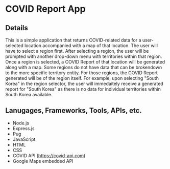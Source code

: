 # COVID Report App

## Details
This is a simple application that returns COVID-related data for a user-selected location accompanied with a map of that location. The user will have to select a region first. After selecting a region, the user will be prompted with another drop-down menu with territories within that region. Once a region is selected, a COVID Report of that location will be generated along with a map. Some regions do not have data that can be brokendown to the more specific territory entity. For those regions, the COVID Report generated will be of the region itself. For example, upon selecting "South Korea" in the region selector, the user will immedaitely receive a generated report for "South Korea" as there is no data for individual territories within South Korea available.

## Lanugages, Frameworks, Tools, APIs, etc.
- Node.js
- Express.js
- Pug
- JavaScript
- HTML
- CSS
- COVID API (https://covid-api.com)
- Google Maps embedded API
